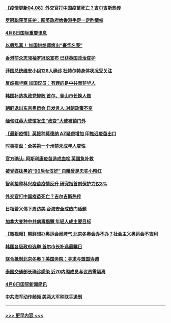 #### [【疫情更新04.08】外交官打中国疫苗死亡？吉尔吉斯热传](../pages/prog202/a103078521.md?t=04082001) 
#### [罗冠聪获英庇护：盼英政府给香港手足一定酌情权](../pages/prog202/a103091652.md?t=04082001) 
#### [4月8日国际重要讯息](../pages/prog202/a103091602.md?t=04082001) 
#### [以假乱真！ 加国烘焙师烤出“豪华名表”](../pages/prog202/a103091549.md?t=04082001) 
#### [香港前众志领袖罗冠聪宣布 已获英国政治庇护](../pages/prog202/a103091556.md?t=04082001) 
#### [菲国总统维安小组126人确诊 杜特尔特身体状况受关注](../pages/prog202/a103091494.md?t=04082001) 
#### [反歧视华裔 加国议员：有罪的是中共而非华人](../pages/prog202/a103091480.md?t=04082001) 
#### [韩国补选执政党惨败 首尔、釜山市长换人做](../pages/prog202/a103091483.md?t=04082001) 
#### [朝鲜退出东京奥运会 日发言人:对朝政策不变](../pages/prog202/a103090930.md?t=04082001) 
#### [缅甸驻英大使馆发生“政变”大使被锁门外](../pages/prog202/a103091269.md?t=04082001) 
#### [【最新疫情】英接种莫德纳 AZ疑虑增加 印推迟疫苗出口](../pages/prog202/a103091061.md?t=04082001) 
#### [时事拼盘：全美第一个州禁未成年人变性](../pages/prog202/a103091246.md?t=04082001) 
#### [官方确认: 阿斯利康疫苗造成血栓 英国急补救](../pages/prog202/a103091252.md?t=04082001) 
#### [被党媒抹黑的“90后女汉奸” 自曝曾是忠实小粉红](../pages/prog202/a103091195.md?t=04082001) 
#### [智利接种科兴疫苗疫情反升 研究指首剂保护力仅3%](../pages/prog202/a103091164.md?t=04082001) 
#### [外交官打中国疫苗死亡？吉尔吉斯热传](../pages/prog202/a103091144.md?t=04082001) 
#### [日相菅义伟下周访美 台海安全成热门话题](../pages/prog202/a103091087.md?t=04082001) 
#### [加拿大变种中共病毒猖獗 年轻人成主要目标](../pages/prog202/a103090926.md?t=04082001) 
#### [【微视频】朝鲜想办奥运会闹脾气 北京冬奥会办不办？社会主义奥运会不吉利](../pages/prog202/a103090992.md?t=04082001) 
#### [韩国各级政府选举 首尔市长补选最瞩目](../pages/prog202/a103090974.md?t=04082001) 
#### [联合抵制北京冬奥？美国务院：寻求与盟国协调](../pages/prog202/a103090739.md?t=04082001) 
#### [泰国交通部长确诊感染 近70内阁成员与议员需隔离](../pages/prog202/a103090791.md?t=04082001) 
#### [4月6日国际新闻简讯](../pages/prog202/a103090725.md?t=04082001) 
#### [中共海军动作频频 美两大军种联手遏制](../pages/prog202/a103090712.md?t=04082001) 

----
#### [ >>> 更早内容 <<< ](../indexes/prog202-earlier.md)
